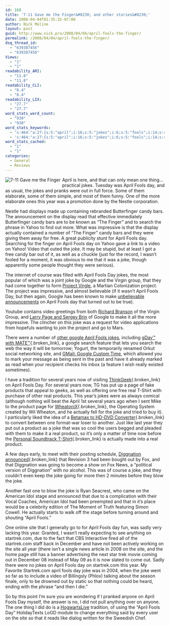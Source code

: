 ```yaml
---
id: 168
title: '7-11 Gave me the Finger&#8230; and other stories&#8230;'
date: 2008-04-04T01:35:32-07:00
author: Nick Moline
layout: post
guid: http://www.nick.pro/2008/04/04/april-fools-the-finger/
permalink: /2008/04/04/april-fools-the-finger/
dsq_thread_id:
  - "639387456"
  - "639387456"
Views:
  - "1"
  - "1"
readability_ARI:
  - "11.8"
  - "11.8"
readability_CLI:
  - "8.4"
  - "8.4"
readability_LIX:
  - "27.7"
  - "27.7"
word_stats_word_count:
  - "930"
  - "930"
word_stats_keywords:
  - 's:464:"a:27:{s:5:"april";i:16;s:5:"jokes";i:6;s:5:"fools";i:14;s:4:"year";i:5;s:5:"candy";i:4;s:4:"bars";i:3;s:6:"finger";i:3;s:6:"search";i:3;s:5:"yahoo";i:3;s:10:"impressive";i:3;s:8:"actually";i:4;s:4:"free";i:3;s:5:"video";i:5;s:4:"joke";i:12;s:6:"google";i:6;s:7:"project";i:4;s:4:"make";i:3;s:7:"youtube";i:13;s:4:"page";i:4;s:5:"watch";i:4;s:4:"site";i:5;s:7:"several";i:3;s:5:"years";i:3;s:4:"real";i:4;s:7:"product";i:4;s:10:"diggnation";i:3;s:8:"startrek";i:4;}";'
  - 's:464:"a:27:{s:5:"april";i:16;s:5:"jokes";i:6;s:5:"fools";i:14;s:4:"year";i:5;s:5:"candy";i:4;s:4:"bars";i:3;s:6:"finger";i:3;s:6:"search";i:3;s:5:"yahoo";i:3;s:10:"impressive";i:3;s:8:"actually";i:4;s:4:"free";i:3;s:5:"video";i:5;s:4:"joke";i:12;s:6:"google";i:6;s:7:"project";i:4;s:4:"make";i:3;s:7:"youtube";i:13;s:4:"page";i:4;s:5:"watch";i:4;s:4:"site";i:5;s:7:"several";i:3;s:5:"years";i:3;s:4:"real";i:4;s:7:"product";i:4;s:10:"diggnation";i:3;s:8:"startrek";i:4;}";'
word_stats_cached:
  - "1"
  - "1"
categories:
  - General
  - Reviews
---
```

[<img src='https://i2.wp.com/www.nick.pro/wp-content/uploads/2008/04/got-the-finger.thumbnail.jpg?w=760&#038;ssl=1' alt='7-11 Gave me the Finger' align="left" style="margin-right:5px;margin-bottom:5px" data-recalc-dims="1" />](https://i2.wp.com/www.nick.pro/wp-content/uploads/2008/04/got-the-finger.jpg?ssl=1 "7-11 Gave me the Finger")April is here, and that can only mean one thing&#8230; practical jokes. Tuesday was April Fools day, and as usual, the jokes and pranks were out in full force. Some of them elaborate, some of them simple, and most of them funny. One of the more elaborate ones this year was a promotion done by the Nestle corporation.

Nestle had displays made up containing rebranded Butterfinger candy bars. The announcement on the display read that effective immediately Butterfinger candy bars are to be known as &#8220;The Finger&#8221; and to search the phrase in Yahoo to find out more. What was impressive is that the display actually contained a number of &#8220;The Finger&#8221; candy bars and they were giving them away for free. A great publicity stunt for April Fools day. Searching for the finger on April Fools day on Yahoo gave a link to a video on Yahoo! Video that outed the joke. It may be stupid, but at least I got a free candy bar out of it, as well as a chuckle (just for the record, I wasn&#8217;t fooled for a moment, it was obvious to me that it was a joke, though apparently some people thought they were serious).

<!--more-->

<div align="center">
</div>

The internet of course was filled with April Fools Day jokes, the most popular of which was a joint joke by Google and the Virgin group, that they had come together to form [Project Virgle](http://www.google.com/virgle), a Martian Colonization project. The project was impressive, and almost believable (if it wasn&#8217;t April Fools Day, but then again, Google has been known to make [unbelievable announcements](http://www.google.com/press/pressrel/gmail.html) on April Fools day that turned out to be true).

Youtube contains video greetings from both [Richard Branson](http://www.youtube.com/watch?v=gWCQYcPlUng) of the Virgin Group, and [Larry Page and Sergey Brin](http://www.youtube.com/watch?v=PmSdy_9blB4&feature=user) of Google to make it all the more impressive. The clincher on this joke was a request for video applications from hopefuls wanting to join the project and go to Mars.

<div align="center">
  <!--YouTube Error: bad URL entered-->
</div>

<div align="center">
  <!--YouTube Error: bad URL entered-->
</div>

There were a number of [other google April Fools jokes](http://en.wikipedia.org/wiki/Google's_hoaxes#2008), including [gDay™ with MATE™](http://www.google.com.au/intl/en/gday/){.broken_link}, a google search feature that lets you search the web the way it will be tomorrow; Yogurt, the temporarily renamed Orkut social networking site, and [GMail: Google Custom Time](http://mail.google.com/mail/help/customtime/index.html), which allowed you to mark your message as being sent in the past and have it already marked as read when your recipient checks his inbox (a feature I wish really existed sometimes).

I have a tradition for several years now of visiting [ThinkGeek](http://www.thinkgeek.com/stuff/looflirpa/2008.shtml){.broken_link} on April Fools Day. For several years now, TG has put up a page of fake products that appeal to geeks, as well as offering one free real T-Shirt with purchase of other real products. This year&#8217;s jokes were as always comical (although nothing will beat the April 1st several years ago when I sent Mike to the product page for [WheatoniX](http://www.thinkgeek.com/stuff/looflirpa/wil.shtml){.broken_link}, the Operating System created by Wil Wheaton, and he actually fell for the joke and tried to buy it). I particularly liked the idea of a [Betamax to HD-DVD Converter](http://www.thinkgeek.com/stuff/41/betamaxhd.html){.broken_link} to convert between one format-war loser to another. Just like last year they put out a product as a joke that was so cool the users begged and pleaded with them to make it a real product, so it&#8217;s only a matter of time now before the [Personal Soundtrack T-Shirt](http://www.thinkgeek.com/tshirts/illuminated/a5bf/){.broken_link} is actually made into a real product.

A few days early, to meet with their posting schedule, [Diggnation announced](http://revision3.com/diggnation/2008-03-27foxnews/){.broken_link} that Revision 3 had been bought out by Fox, and that Diggnation was going to become a show on Fox News, a &#8220;political version of Diggnation&#8221; with no alcohol. This was of course a joke, and they couldn&#8217;t even keep the joke going for more then 2 minutes before they blow the joke.

Another fast one to blow the joke is Ryan Seacrest, who came on the American Idol stage and announced that due to a complication with their Vocal Coaches, American Idol had been preempted and that in it&#8217;s place would be a celebrity edition of The Moment of Truth featuring Simon Cowell. He actually starts to walk off the stage before turning around and shouting &#8220;April Fools.&#8221;

One online site that I generally go to for April Fools day fun, was sadly very lacking this year. Granted, I wasn&#8217;t really expecting to see anything on startrek.com, due to the fact that CBS Interactive fired all of the startrek.com staff back in December and have not been actively working on the site all year (there isn&#8217;t a single news article in 2008 on the site, and the home page still has a banner advertising the next star trek movie coming out in December 08 instead of May 09 as it is now slated to come out. Sadly there were no jokes on April Fools day on startrek.com this year. My Favorite Startrek.com april fools day joke was in 2004, when the joke went so far as to include a video of Billingsly (Phlox) talking about the season finale, only to be drowned out by static so that nothing could be heard, ending with the phrase &#8220;and then I die.&#8221;

So by this point I&#8217;m sure you are wondering if I pranked anyone on April Fools Day myself, the answer is no, I did not pull anything over on anyone. The one thing I did do is a [HogwartsLive](http://www.hogwartslive.com/) tradition, of using the &#8220;April Fools Day&#8221; HolidayTexts LoGD module to change everything said by every user on the site so that it reads like dialog written for the Sweedish Chef.

<div align="center">
  <!--YouTube Error: bad URL entered-->
  
  <br /> <!--YouTube Error: bad URL entered-->
</div>